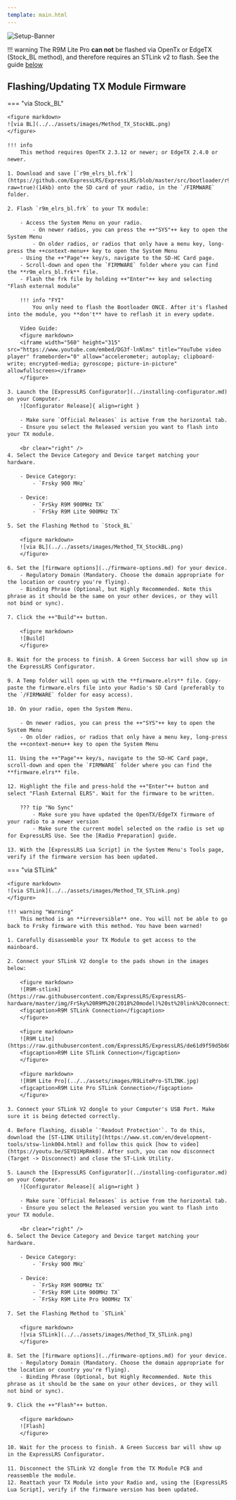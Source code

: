 ```yaml
---
template: main.html
---
```


![Setup-Banner](https://raw.githubusercontent.com/ExpressLRS/ExpressLRS-hardware/master/img/quick-start.png)

!!! warning
    The R9M Lite Pro **can not** be flashed via OpenTx or EdgeTX (Stock_BL method), and therefore requires an STLink v2 to flash. See the guide [below](#via-stlink)

## Flashing/Updating TX Module Firmware

=== "via Stock_BL"

    <figure markdown>
    ![via BL](../../assets/images/Method_TX_StockBL.png)
    </figure>

    !!! info
        This method requires OpenTX 2.3.12 or newer; or EdgeTX 2.4.0 or newer.

    1. Download and save [`r9m_elrs_bl.frk`](https://github.com/ExpressLRS/ExpressLRS/blob/master/src/bootloader/r9m_elrs_bl.frk?raw=true)(14kb) onto the SD card of your radio, in the `/FIRMWARE` folder.

    2. Flash `r9m_elrs_bl.frk` to your TX module:

        - Access the System Menu on your radio. 
            - On newer radios, you can press the ++"SYS"++ key to open the System Menu
            - On older radios, or radios that only have a menu key, long-press the ++context-menu++ key to open the System Menu
        - Using the ++"Page"++ key/s, navigate to the SD-HC Card page.
        - Scroll-down and open the `FIRMWARE` folder where you can find the **r9m_elrs_bl.frk** file.
        - Flash the frk file by holding ++"Enter"++ key and selecting "Flash external module"

        !!! info "FYI"
            You only need to flash the Bootloader ONCE. After it's flashed into the module, you **don't** have to reflash it in every update.

        Video Guide:
        <figure markdown>
        <iframe width="560" height="315" src="https://www.youtube.com/embed/DG3f-lnNlms" title="YouTube video player" frameborder="0" allow="accelerometer; autoplay; clipboard-write; encrypted-media; gyroscope; picture-in-picture" allowfullscreen></iframe>
        </figure>

    3. Launch the [ExpressLRS Configurator](../installing-configurator.md) on your Computer.
        ![Configurator Release]{ align=right }

        - Make sure `Official Releases` is active from the horizontal tab.
        - Ensure you select the Released version you want to flash into your TX module.

        <br clear="right" />
    4. Select the Device Category and Device target matching your hardware.

        - Device Category: 
            - `Frsky 900 MHz`

        - Device:
            - `FrSky R9M 900MHz TX`
            - `FrSky R9M Lite 900MHz TX`

    5. Set the Flashing Method to `Stock_BL`

        <figure markdown>
        ![via BL](../../assets/images/Method_TX_StockBL.png)
        </figure>

    6. Set the [firmware options](../firmware-options.md) for your device.
        - Regulatory Domain (Mandatory. Choose the domain appropriate for the location or country you're flying).
        - Binding Phrase (Optional, but Highly Recommended. Note this phrase as it should be the same on your other devices, or they will not bind or sync).

    7. Click the ++"Build"++ button.

        <figure markdown>
        ![Build]
        </figure>
        
    8. Wait for the process to finish. A Green Success bar will show up in the ExpressLRS Configurator.

    9. A Temp folder will open up with the **firmware.elrs** file. Copy-paste the firmware.elrs file into your Radio's SD Card (preferably to the `/FIRMWARE` folder for easy access).

    10. On your radio, open the System Menu. 

        - On newer radios, you can press the ++"SYS"++ key to open the System Menu
        - On older radios, or radios that only have a menu key, long-press the ++context-menu++ key to open the System Menu

    11. Using the ++"Page"++ key/s, navigate to the SD-HC Card page, scroll-down and open the `FIRMWARE` folder where you can find the **firmware.elrs** file.

    12. Highlight the file and press-hold the ++"Enter"++ button and select "Flash External ELRS". Wait for the firmware to be written.

        ??? tip "No Sync"
            - Make sure you have updated the OpenTX/EdgeTX firmware of your radio to a newer version
            - Make sure the current model selected on the radio is set up for ExpressLRS Use. See the [Radio Preparation] guide.

    13. With the [ExpressLRS Lua Script] in the System Menu's Tools page, verify if the firmware version has been updated.

=== "via STLink"

    <figure markdown>
    ![via STLink](../../assets/images/Method_TX_STLink.png)
    </figure>

    !!! warning "Warning"
        This method is an **irreversible** one. You will not be able to go back to Frsky firmware with this method. You have been warned!

    1. Carefully disassemble your TX Module to get access to the mainboard.

    2. Connect your STLink V2 dongle to the pads shown in the images below:

        <figure markdown>
        ![R9M-stlink](https://raw.githubusercontent.com/ExpressLRS/ExpressLRS-hardware/master/img/FrSky%20R9M%20(2018%20model)%20st%20link%20connection.png)
        <figcaption>R9M STLink Connection</figcaption>
        </figure>

        <figure markdown>
        ![R9M Lite](https://raw.githubusercontent.com/ExpressLRS/ExpressLRS/de61d9f59d5b606ccd5b92ceb5f666d33646c938/img/stlink_connection_r9m_lite.JPG)
        <figcaption>R9M Lite STLink Connection</figcaption>
        </figure>

        <figure markdown>
        ![R9M Lite Pro](../../assets/images/R9LitePro-STLINK.jpg)
        <figcaption>R9M Lite Pro STLink Connection</figcaption>
        </figure>

    3. Connect your STLink V2 dongle to your Computer's USB Port. Make sure it is being detected correctly.

    4. Before flashing, disable `'Readout Protection'`. To do this, download the [ST-LINK Utility](https://www.st.com/en/development-tools/stsw-link004.html) and follow this quick [how to video](https://youtu.be/SEYQ1HpRmk0). After such, you can now disconnect (Target -> Disconnect) and close the ST-Link Utility.

    5. Launch the [ExpressLRS Configurator](../installing-configurator.md) on your Computer.
        ![Configurator Release]{ align=right }

        - Make sure `Official Releases` is active from the horizontal tab.
        - Ensure you select the Released version you want to flash into your TX module.

        <br clear="right" />
    6. Select the Device Category and Device target matching your hardware.

        - Device Category: 
            - `Frsky 900 MHz`

        - Device:
            - `FrSky R9M 900MHz TX`
            - `FrSky R9M Lite 900MHz TX`
            - `FrSky R9M Lite Pro 900MHz TX`

    7. Set the Flashing Method to `STLink`

        <figure markdown>
        ![via STLink](../../assets/images/Method_TX_STLink.png)
        </figure>

    8. Set the [firmware options](../firmware-options.md) for your device.
        - Regulatory Domain (Mandatory. Choose the domain appropriate for the location or country you're flying).
        - Binding Phrase (Optional, but Highly Recommended. Note this phrase as it should be the same on your other devices, or they will not bind or sync).

    9. Click the ++"Flash"++ button.

        <figure markdown>
        ![Flash]
        </figure>
        
    10. Wait for the process to finish. A Green Success bar will show up in the ExpressLRS Configurator.

    11. Disconnect the STLink V2 dongle from the TX Module PCB and reassemble the module.
    12. Reattach your TX Module into your Radio and, using the [ExpressLRS Lua Script], verify if the firmware version has been updated.

[Configurator Release]: ../../assets/images/ConfiguratorRelease.png
[Flash]: ../../assets/images/BuildFlash.png
[Build]: ../../assets/images/Build.png
[Radio Preparation]: tx-prep.md
[ExpressLRS Lua Script]: firmware-version.md#via-lua-script
